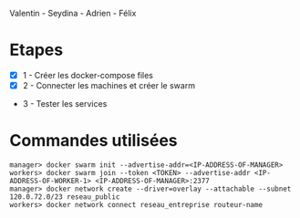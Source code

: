 Valentin - Seydina - Adrien - Félix

# Etapes

  - [X] 1 - Créer les docker-compose files
  - [X] 2 - Connecter les machines et créer le swarm
  -  3 - Tester les services

# Commandes utilisées

    manager> docker swarm init --advertise-addr=<IP-ADDRESS-OF-MANAGER>
    workers> docker swarm join --token <TOKEN> --advertise-addr <IP-ADDRESS-OF-WORKER-1> <IP-ADDRESS-OF-MANAGER>:2377
    manager> docker network create --driver=overlay --attachable --subnet 120.0.72.0/23 reseau_public
    workers> docker network connect reseau_entreprise routeur-name